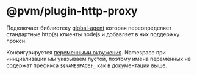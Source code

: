 # @pvm/plugin-http-proxy

Подключает библиотеку [global-agent](https://www.npmjs.com/package/global-agent) которая переопределяет
стандартные http(s) клиенты nodejs и добавляет в них поддержку прокси. 

Конфигурируется [переменными окружения](https://www.npmjs.com/package/global-agent#environment-variables). 
Namespace при инициализации мы указываем пустой, поэтому имена переменных не содержат префикса 
`${NAMESPACE}_` как в документации выше.